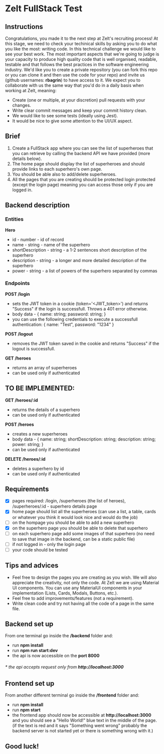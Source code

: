 # Zelt FullStack Test
## Instructions
Congratulations, you made it to the next step at Zelt's recruiting process! At this stage, we need to check your techinical skills by asking you to do what you like the most: writing code. In this technical challenge we would like to see your best work. The most important aspects that we're going to judge is your capacity to produce high quality code that is well organised, readable, testable and that follows the best practices in the software engineering industry. We'd like you to create a private repository (you can fork this repo or you can clone it and then use the code for your repo) and invite us (github usernames: **rbagrin**) to have access to it. We expect you to collaborate with us the same way that you'd do in a daily basis when working at Zelt, meaning:

* Create (one or multiple, at your discretion) pull requests with your changes.
* Write clear commit messages and keep your commit history clean.
* We would like to see some tests (ideally using Jest).
* It would be nice to give some attention to the UI/UX aspect.

## Brief
1. Create a FullStack app where you can see the list of superheroes that you can retrieve by calling the backend API we have provided (more details below).
2. The home page should display the list of superheroes and should provide links to each superhero's own page.
3. You should be able also to add/delete superheroes.
4. All the pages that you are creating should be protected login protected (except the login page) meaning you can access those only if you are logged in.

## Backend description
### Entities
**Hero**
* id - number - id of record
* name - string - name of the superhero
* shortDescription - string - a 1-2 sentences short description of the superhero
* description - string - a longer and more detailed description of the superhero
* power - string - a list of powers of the superhero separated by commas

### Endpoints
**POST /login** 
* sets the JWT token in a cookie (token='<JWT_token>') and returns "Success" if the login is successfull. Throws a 401 error otherwise.
* body data - { name: string; password: string; }
* you can use the following credentials to execute a successfull authentication: { name: "Test", password: "1234" }

**POST /logout**
* removes the JWT token saved in the cookie and returns "Success" if the logout is successfull.


**GET /heroes**
* returns an array of superheroes
* can be used only if authenticated

## TO BE IMPLEMENTED:
**GET /heroes/:id**
* returns the details of a superhero
* can be used only if authenticated

**POST /heroes**
* creates a new superheroes
* body data - { name: string; shortDescription: string; description: string; power: string; }
* can be used only if authenticated

**DELETE /heroes/:id**
* deletes a superhero by id
* can be used only if authenticated

## Requirements
- [X] pages required: /login, /superheroes (the list of heroes), /superheroes/:id - superhero details page
- [X] home page should list all the superheroes (can use a list, a table, cards or whatever you think it would look nice and would do the job)
- [ ] on the hompage you should be able to add a new superhero
- [X] on the superhero page you should be able to delete that superhero
- [ ] on each superhero page add some images of that superhero (no need to save that image in the backend, can be a static public file)
- [ ] if not logged in - only the login page
- [ ] your code should be tested

## Tips and advices
* Feel free to design the pages you are creating as you wish. We will also appreciate the creativity, not only the code. At Zelt we are using Material UI components. You can use any MaterialUI components in your implementation (Lists, Cards, Modals, Buttons, etc.).
* Feel free to add improvements/features (not a requirement).
* Write clean code and try not having all the code of a page in the same file.

## Backend set up
From one terminal go inside the **/backend** folder and:
* run **npm install**
* run **npm run start:dev**
* the api is now accessible on the **port 8000**


###### * the api accepts request only from **http://localhost:3000**


## Frontend set up
From another different terminal go inside the **/frontend** folder and:
* run **npm install**
* run **npm start**
* the frontend app should now be accessible at **http://localhost:3000** and you should see a "Hello World!" blue text in the middle of the page.
    (if the text is red and it says "Something went wrong" probably the backend server is not started yet or there is something wrong with it.)

## Good luck!
